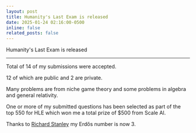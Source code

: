 ```yaml
---
layout: post
title: Humanity's Last Exam is released
date: 2025-01-24 02:16:00-0500
inline: false
related_posts: false
---
```


Humanity's Last Exam is released

---

Total of 14 of my submissions were accepted. 

12 of which are public and 2 are private. 

Many problems are from niche game theory and some problems in algebra and general relativity.

One or more of my submitted questions has been selected as part of the top 550 for HLE which won me a total prize of $500 from Scale AI.

Thanks to [Richard Stanley](https://math.mit.edu/~rstan/) my Erdős number is now 3.